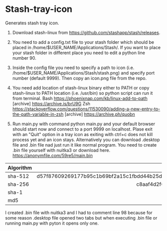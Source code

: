 # Stash-tray-icon

Generates stash tray icon.

1. Download stash-linux from https://github.com/stashapp/stash/releases.

2. You need to add a config.txt file to your stash folder which should be placed in /home/$USER_NAME/Applications/Stash/. If you want to place your stash folder in different place you need to edit a python line number 90.

3. Inside the config file you need to specify a path to icon (i.e. /home/$USER_NAME/Applications/Stash/stash.png) and specify port number (default 9999). Then copy an icon.png file from the repo.

4. You need add location of stash-linux binary either to PATH or copy stash-linux to PATH location (i.e. /usr/bin) so python script can run it from terminal.
Bash
https://phoenixnap.com/kb/linux-add-to-path 
[archive] https://archive.is/brU9G
Zsh
https://stackoverflow.com/questions/11530090/adding-a-new-entry-to-the-path-variable-in-zsh
[archive] https://archive.ph/quobn

5. Run main.py with command python main.py and your default browser should start now and connect to a port 9999 on localhost. Plase exit with an "Quit" option in a tray icon as exiting with ctrl+c does not kill process yet and an icon stays. Alternatively you can download .desktop file and .bin file nad just run it like normal program. You need to create .bin file yourself with nuitka3 or download here. 
https://anonymfile.com/59re5/main.bin

| Algorithm        | Hash           |
| ------------- |:-------------:|
| sha-512| d57f87609269177b95c1b69bf2a15c1fbdd44b25de9e069a0e10adeba3d3532bca51f4b7423a97d7b078ea540bd5eca0d0fe959638440279ef22719e10d095fd|
| sha-256| c8aaf4d2f68c43766162f020ce0be2f184428a9eae3f5b919103740f903f1441|
| sha-1| ca8e49712bae29e22c391c7215b95b2a6971bb81|
| md5| ce1694a89b54ec70b2c3fb3fe247fcbb|

I created .bin file with nuitka3 and I had to comment line 98 because for some reason .desktop file opened two tabs but when executing .bin file or running main.py with pyton it opens only one.
